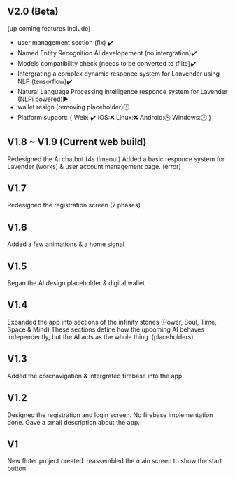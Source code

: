 ## V2.0 (Beta)

(up coming features include)

- user management section (fix) ✔️
- Named Entity Recognition AI developement (no intergration)✔️
- Models compatibility check {needs to be converted to tflite}✔️
- Intergrating a complex dynamic responce system for Lanvender using NLP (tensorflow)✔️
- Natural Language Processing intelligence responce system for Lavender (NLPi powered)▶️
- wallet resign (removing placeholder)🕒
- Platform support: {
    Web:  ✔️
    IOS:❌
    Linux:❌
    Android:🕒
    Windows:🕒
  }

## V1.8 ~ V1.9 (Current web build)

Redesigned the AI chatbot (4s timeout)
Added a basic responce system for Lavender (works) & user account management page. (error)

## V1.7

Redesigned the registration screen (7 phases)

## V1.6

Added a few animations & a home signal

## V1.5

Began the AI design placeholder & digital wallet

## V1.4

Expanded the app into sections of the infinity stones (Power, Soul, Time, Space & Mind)
These sections define how the upcoming AI behaves independently, but the AI acts as the whole thing. (placeholders)

## V1.3

Added the corenavigation & intergrated firebase into the app

## V1.2

Designed the registration and login screen.
No firebase implementation done. Gave a small description about the app.

## V1

New fluter project created.
reassembled the main screen to show the start button
